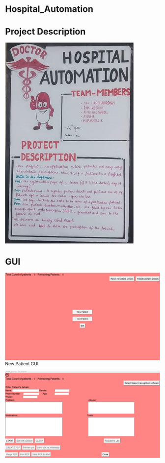 # Hospital_Automation
# Project Description
![](Images/Description.jpg)
# GUI
![](Images/Main.png)
New Patient GUI

![](Images/New_Patient.png)
